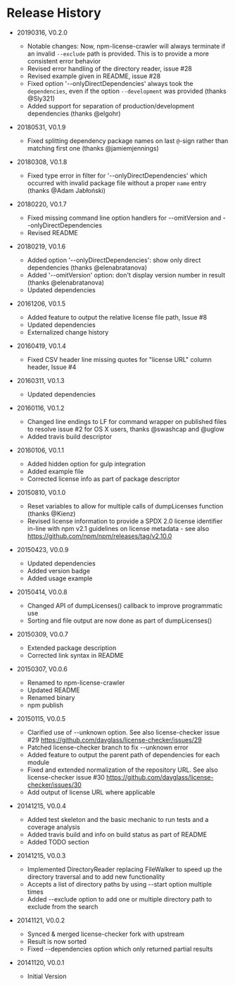 # Release History

* 20190316, V0.2.0
    * Notable changes: Now, npm-license-crawler will always terminate if an invalid 
      `--exclude` path is provided. This is to provide a more consistent error behavior
    * Revised error handling of the directory reader, issue #28
    * Revised example given in README, issue #28
    * Fixed option '--onlyDirectDependencies' always took the `dependencies`, even 
      if the option `--development` was provided (thanks @Sly321)
    * Added support for separation of production/development dependencies (thanks @elgohr)

* 20180531, V0.1.9
    * Fixed splitting dependency package names on last `@`-sign rather than matching 
      first one (thanks @jamiemjennings)

* 20180308, V0.1.8
    * Fixed type error in filter for '--onlyDirectDependencies' which occurred with invalid
      package file without a proper `name` entry (thanks @Adam Jabłoński)
       
* 20180220, V0.1.7
    * Fixed missing command line option handlers for --omitVersion and --onlyDirectDependencies
    * Revised README 

* 20180219, V0.1.6
    * Added option '--onlyDirectDependencies': show only direct dependencies (thanks @elenabratanova)
    * Added '--omitVersion' option: don't display version number in result (thanks @elenabratanova)
    * Updated dependencies

* 20161206, V0.1.5
    * Added feature to output the relative license file path, Issue #8
    * Updated dependencies
    * Externalized change history
    
* 20160419, V0.1.4
    * Fixed CSV header line missing quotes for "license URL" column header, Issue #4

* 20160311, V0.1.3
    * Updated dependencies
    
* 20160116, V0.1.2
    * Changed line endings to LF for command wrapper on published files to resolve 
      issue #2 for OS X users, thanks @swashcap and @uglow
    * Added travis build descriptor
    
* 20160106, V0.1.1
    * Added hidden option for gulp integration
    * Added example file
    * Corrected license info as part of package descriptor
    
* 20150810, V0.1.0
    * Reset variables to allow for multiple calls of dumpLicenses function (thanks @Kienz)
    * Revised license information to provide a SPDX 2.0 license identifier in-line with npm v2.1 guidelines on 
      license metadata - see also https://github.com/npm/npm/releases/tag/v2.10.0

* 20150423, V0.0.9
    * Updated dependencies
    * Added version badge
    * Added usage example
    
* 20150414, V0.0.8
    * Changed API of dumpLicenses() callback to improve programmatic use 
    * Sorting and file output are now done as part of dumpLicenses()
    
* 20150309, V0.0.7
    * Extended package description
    * Corrected link syntax in README

* 20150307, V0.0.6
    * Renamed to npm-license-crawler
    * Updated README
    * Renamed binary
    * npm publish
    
* 20150115, V0.0.5
    * Clarified use of --unknown option. See also license-checker issue #29 <https://github.com/davglass/license-checker/issues/29>
    * Patched license-checker branch to fix --unknown error
    * Added feature to output the parent path of dependencies for each module
    * Fixed and extended normalization of the repository URL. See also license-checker issue #30 <https://github.com/davglass/license-checker/issues/30>
    * Add output of license URL where applicable
    
* 20141215, V0.0.4
    * Added test skeleton and the basic mechanic to run tests and a coverage analysis
    * Added travis build and info on build status as part of README
    * Added TODO section
    
* 20141215, V0.0.3
    * Implemented DirectoryReader replacing FileWalker to speed up the directory traversal and to add new functionality
    * Accepts a list of directory paths by using --start option multiple times
    * Added --exclude option to add one or multiple directory path to exclude from the search

* 20141121, V0.0.2
    * Synced & merged license-checker fork with upstream
    * Result is now sorted
    * Fixed --dependencies option which only returned partial results
    
* 20141120, V0.0.1
    * Initial Version